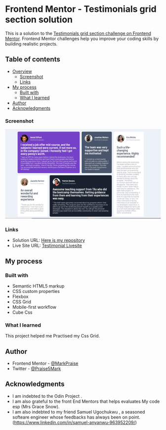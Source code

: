 # Frontend Mentor - Testimonials grid section solution

This is a solution to the [Testimonials grid section challenge on Frontend Mentor](https://www.frontendmentor.io/challenges/testimonials-grid-section-Nnw6J7Un7). Frontend Mentor challenges help you improve your coding skills by building realistic projects. 

## Table of contents

- [Overview](#overview)
  - [Screenshot](#screenshot)
  - [Links](#links)
- [My process](#my-process)
  - [Built with](#built-with)
  - [What I learned](#what-i-learned)
- [Author](#author)
- [Acknowledgments](#acknowledgments)



### Screenshot

![Desktop Livesite](./desktop%20view.JPG)


### Links

- Solution URL: [Here is my repository](https://github.com/MarkPraise/Testimonial-grid-section-Main)
- Live Site URL: [Testimonial Livesite](https://markpraise.github.io/Testimonial-grid-section-Main/)

## My process

### Built with

- Semantic HTML5 markup
- CSS custom properties
- Flexbox
- CSS Grid
- Mobile-first workflow
- Cube Css

### What I learned

This project helped me Practised my Css Grid.



## Author

- Frontend Mentor - [@MarkPraise](https://www.frontendmentor.io/profile/MarkPraise)
- Twitter - [@Praise5Mark](https://www.twitter.com/Praise5Mark)

## Acknowledgments

- I am indebted to the Odin Project .
- I am also grateful to the front End Mentors that helps evaluates My code esp (Mrs Grace Snow).
- I am also indebted to my friend Samuel Ugochukwu , a seasoned softeare engineer whose feedbacks has always been on point.(https://www.linkedin.com/in/samuel-anyanwu-963952209/)
